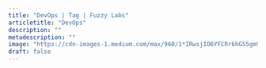 ```yaml
---
title: "DevOps | Tag | Fuzzy Labs"
articletitle: "DevOps"
description: ""
metadescription: ""
image: "https://cdn-images-1.medium.com/max/960/1*IRwsjIO6YFCRr6hG55gm9Q.png"
draft: false
---
```

